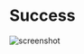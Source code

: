 # Success

![screenshot](https://img.alicdn.com/imgextra/i3/O1CN01uDTMdN1vyQUzMU7XA_!!6000000006241-2-tps-309-407.png)